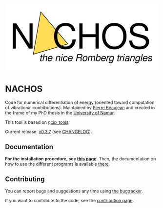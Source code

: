 ![NACHOS](./docs/images/nachos_logo.svg)

# NACHOS

Code for numerical differentiation of energy (oriented toward computation of vibrational contributions).
Maintained by [Pierre Beaujean](https://pierrebeaujean.net) and created in the frame of my PhD thesis in the [University of Namur](https://www.unamur.be).

This tool is based on [qcip_tools](https://github.com/pierre-24/qcip_tools/).


Current release: [v0.3.7](https://github.com/pierre-24/nachos/releases/tag/v0.3.7) (see [CHANGELOG](./CHANGELOG.md)).

## Documentation

**For the installation procedure, see [this page](https://pierre-24.github.io/nachos/install.html).**
Then, the documentation on how to use the different programs is available [there](https://pierre-24.github.io/nachos/use.html).


## Contributing

You can report bugs and suggestions any time using [the bugtracker](https://github.com/pierre-24/nachos/issues).

If you want to contribute to the code, see the [contribution page](https://pierre-24.github.io/nachos/contributing.html).
